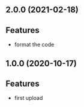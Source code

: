 ## 2.0.0 (2021-02-18)

## Features

- format the code

## 1.0.0 (2020-10-17)

## Features

- first upload


